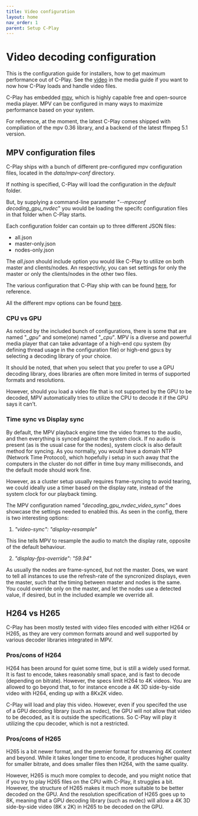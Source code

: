 ```yaml
---
title: Video configuration
layout: home
nav_order: 1
parent: Setup C-Play
---
```


# Video decoding configuration

This is the configuration guide for installers, how to get maximum performance out of C-Play. See the [video](../media/video.md) in the media guide if you want to now how C-Play loads and handle video files.

C-Play has embedded [mpv](https://mpv.io/), which is highly capable free and open-source media player. MPV can be configured in many ways to maximize performance based on your system.

For reference, at the moment, the latest C-Play comes shipped with compiliation of the mpv 0.36 library, and a backend of the latest ffmpeg 5.1 version.

## MPV configuration files

C-Play ships with a bunch of different pre-configured mpv configuration files, located in the *data/mpv-conf* directory.

If nothing is specified, C-Play will load the configuration in the *default* folder.

But, by supplying a command-line parameter "*--mpvconf decoding_gpu_nvdec*" you would be loading the specifc configuration files in that folder when C-Play starts.

Each configuration folder can contain up to three different JSON files:

* all.json
* master-only.json
* nodes-only.json

The *all.json* should include option you would like C-Play to utilize on both master and clients/nodes. An respectivly, you can set settings for only the master or only the clients/nodes in the other two files.

The various configuration that C-Play ship with can be found [here](https://github.com/c-toolbox/C-Play/tree/master/data/mpv-conf), for reference.

All the different mpv options can be found [here](https://mpv.io/manual/stable/).

### CPU vs GPU

As noticed by the included bunch of configurations, there is some that are named "*_gpu*" and some(one) named "*_cpu*". MPV is a diverse and powerful media player that can take advantage of a high-end cpu system (by defining thread usage in the configuration file) or high-end gpu:s by selecting a decoding library of your choice.

It should be noted, that when you select that you prefer to use a GPU decoding library, does libraries are often more limited in terms of supported formats and resolutions.

However, should you load a video file that is not supported by the GPU to be decoded, MPV automatically tries to utilize the CPU to decode it if the GPU says it can't.

### Time sync vs Display sync

By default, the MPV playback engine time the video frames to the audio, and then everything is synced against the system clock. If no audio is present (as is the usual case for the nodes), system clock is also default method for syncing. As you normally, you would have a domain NTP (Network Time Protocol), which hopefully i setup in such away that the computers in the cluster do not differ in time buy many milliseconds, and the default mode should work fine.

However, as a cluster setup usually requires frame-syncing to avoid tearing, we could ideally use a timer based on the display rate, instead of the system clock for our playback timing.

The MPV configuration named *"decoding_gpu_nvdec_video_sync"* does showcase the settings needed to enabled this. As seen in the config, there is two interesting options: 

1) *"video-sync": "display-resample"*

This line tells MPV to resample the audio to match the display rate, opposite of the default behaviour.

2) *"display-fps-override": "59.94"*

As usually the nodes are frame-synced, but not the master. Does, we want to tell all instances to use the refresh-rate of the syncronized displays, even the master, such that the timing between master and nodes is the same. You could override only on the master, and let the nodes use a detected value, if desired, but in the included example we override all.
 
## H264 vs H265

C-Play has been mostly tested with video files encoded with either H264 or H265, as they are very common formats around and well supported by various decoder libraries integrated in MPV.

### Pros/cons of H264

H264 has been around for quiet some time, but is still a widely used format. It is fast to encode, takes reasonably small space, and is fast to decode (depending on bitrate).
However, the specs limit H264 to 4K videos. You are allowed to go beyond that, to for instance encode a 4K 3D side-by-side video with H264, ending up with a 8Kx2K video.

C-Play will load and play this video. However, even if you specifed the use of a GPU decoding library (such as nvdec), the GPU will not allow that video to be decoded, as it is outside the specifications. So C-Play will play it utilizing the cpu decoder, which is not a restricted.

### Pros/cons of H265

H265 is a bit newer format, and the premier format for streaming 4K content and beyond. While it takes longer time to encode, it produces higher quality for smaller bitrate, and does smaller files then H264, with the same quality.

However, H265 is much more complex to decode, and you might notice that if you try to play H265 files on the CPU with C-Play, it struggles a bit. However, the structure of H265 makes it much more suitable to be better decoded on the GPU. And the resolution specification of H265 goes up to 8K, meaning that a GPU decoding library (such as nvdec) will allow a 4K 3D side-by-side video (8K x 2K) in H265 to be decoded on the GPU.